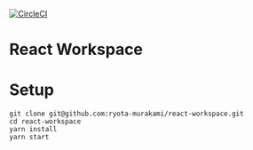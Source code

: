 [![CircleCI](https://circleci.com/gh/ryota-murakami/full-scratch-workspace.svg?style=svg)](https://circleci.com/gh/ryota-murakami/full-scratch-workspace)

# React Workspace

# Setup

```
git clone git@github.com:ryota-murakami/react-workspace.git
cd react-workspace
yarn install
yarn start
```